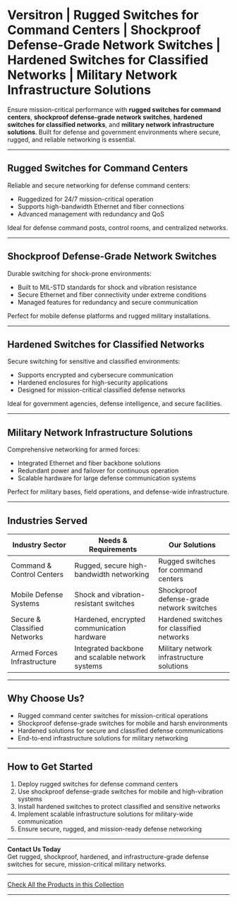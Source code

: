 # Versitron | Rugged Switches for Command Centers | Shockproof Defense-Grade Network Switches | Hardened Switches for Classified Networks | Military Network Infrastructure Solutions

Ensure mission-critical performance with **rugged switches for command centers**, **shockproof defense-grade network switches**, **hardened switches for classified networks**, and **military network infrastructure solutions**. Built for defense and government environments where secure, rugged, and reliable networking is essential.

---

## Rugged Switches for Command Centers

Reliable and secure networking for defense command centers:

- Ruggedized for 24/7 mission-critical operation  
- Supports high-bandwidth Ethernet and fiber connections  
- Advanced management with redundancy and QoS  

Ideal for defense command posts, control rooms, and centralized networks.

---

## Shockproof Defense-Grade Network Switches

Durable switching for shock-prone environments:

- Built to MIL-STD standards for shock and vibration resistance  
- Secure Ethernet and fiber connectivity under extreme conditions  
- Managed features for redundancy and secure communication  

Perfect for mobile defense platforms and rugged military installations.

---

## Hardened Switches for Classified Networks

Secure switching for sensitive and classified environments:

- Supports encrypted and cybersecure communication  
- Hardened enclosures for high-security applications  
- Designed for mission-critical classified defense networks  

Ideal for government agencies, defense intelligence, and secure facilities.

---

## Military Network Infrastructure Solutions

Comprehensive networking for armed forces:

- Integrated Ethernet and fiber backbone solutions  
- Redundant power and failover for continuous operation  
- Scalable hardware for large defense communication systems  

Perfect for military bases, field operations, and defense-wide infrastructure.

---

## Industries Served

| Industry Sector             | Needs & Requirements                            | Our Solutions                                   |
|-----------------------------|-------------------------------------------------|------------------------------------------------|
| Command & Control Centers   | Rugged, secure high-bandwidth networking        | Rugged switches for command centers             |
| Mobile Defense Systems      | Shock and vibration-resistant switches          | Shockproof defense-grade network switches       |
| Secure & Classified Networks| Hardened, encrypted communication hardware      | Hardened switches for classified networks       |
| Armed Forces Infrastructure | Integrated backbone and scalable network systems| Military network infrastructure solutions       |

---

## Why Choose Us?

- Rugged command center switches for mission-critical operations  
- Shockproof defense-grade switches for mobile and harsh environments  
- Hardened solutions for secure and classified defense communications  
- End-to-end infrastructure solutions for military networking  

---

## How to Get Started

1. Deploy rugged switches for defense command centers  
2. Use shockproof defense-grade switches for mobile and high-vibration systems  
3. Install hardened switches to protect classified and sensitive networks  
4. Implement scalable infrastructure solutions for military-wide communication  
5. Ensure secure, rugged, and mission-ready defense networking  

---

**Contact Us Today**  
Get rugged, shockproof, hardened, and infrastructure-grade defense switches for secure, mission-critical military networks.

---

[Check All the Products in this Collection](https://www.versitron.com/collections/fiber-optic-network-switches)

---

